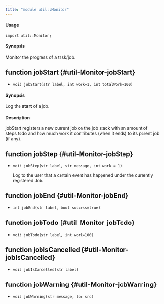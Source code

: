 ```yaml
---
title: "module util::Monitor"
---
```


#### Usage

`import util::Monitor;`


#### Synopsis

Monitor the progress of a task/job.


## function jobStart {#util-Monitor-jobStart}

* ``void jobStart(str label, int work=1, int totalWork=100)``


#### Synopsis

Log the __start__ of a job.

#### Description

jobStart registers a new current job on the job stack with an amount of
steps todo and how much work it contributes (when it ends) to its parent job (if any).

## function jobStep {#util-Monitor-jobStep}

* ``void jobStep(str label, str message, int work = 1)``


  Log to the user that a certain event has happened under
  the currently registered Job.

## function jobEnd {#util-Monitor-jobEnd}

* ``int jobEnd(str label, bool success=true)``

## function jobTodo {#util-Monitor-jobTodo}

* ``void jobTodo(str label, int work=100)``

## function jobIsCancelled {#util-Monitor-jobIsCancelled}

* ``void jobIsCancelled(str label)``

## function jobWarning {#util-Monitor-jobWarning}

* ``void jobWarning(str message, loc src)``

